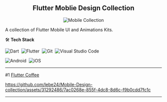 <div align="center"/>
 
## Flutter Moblie Design Collection
![Mobile Collection](https://github.com/lebe24/Mobile-Design-collection/assets/31292486/afbe6e47-2698-4c61-b163-7147e4365691)

</div>

A collection of Flutter Mobile UI and Animations Kits.
 
🛠 <b>Tech Stack</b>

![Dart](https://img.shields.io/badge/Dart-05122A?style=flat&logo=dart&logoColor=29B6F6)&nbsp;
![Flutter](https://img.shields.io/badge/Flutter-05122A?style=flat&logo=flutter&logoColor=02569B)&nbsp;
![Git](https://img.shields.io/badge/-Git-05122A?style=flat&logo=git)&nbsp;
![Visual Studio Code](https://img.shields.io/badge/-Visual%20Studio%20Code-05122A?style=flat&logo=visual-studio-code&logoColor=007ACC)&nbsp;

![Android](https://img.shields.io/badge/Android-3DDC84?style=flat&logo=android&logoColor=white)&nbsp;
![iOS](https://img.shields.io/badge/iOS-000000?style=flat&logo=ios&logoColor=white)&nbsp;

---
#1 [Flutter Coffee](collection/flutter_coffee)

https://github.com/lebe24/Mobile-Design-collection/assets/31292486/7ac0268e-855f-4dc8-8d6c-f9b0cdd7fc1c

-----



